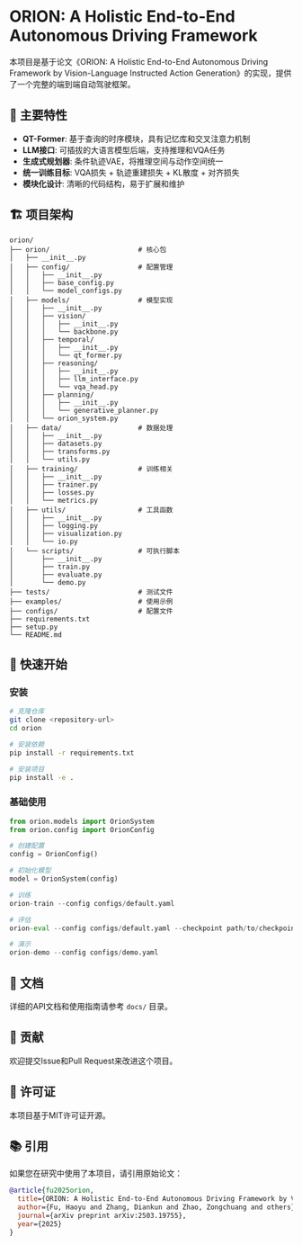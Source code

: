 # ORION: A Holistic End-to-End Autonomous Driving Framework

本项目是基于论文《ORION: A Holistic End-to-End Autonomous Driving Framework by Vision-Language Instructed Action Generation》的实现，提供了一个完整的端到端自动驾驶框架。

## 🌟 主要特性

- **QT-Former**: 基于查询的时序模块，具有记忆库和交叉注意力机制
- **LLM接口**: 可插拔的大语言模型后端，支持推理和VQA任务
- **生成式规划器**: 条件轨迹VAE，将推理空间与动作空间统一
- **统一训练目标**: VQA损失 + 轨迹重建损失 + KL散度 + 对齐损失
- **模块化设计**: 清晰的代码结构，易于扩展和维护

## 🏗️ 项目架构

```
orion/
├── orion/                      # 核心包
│   ├── __init__.py
│   ├── config/                 # 配置管理
│   │   ├── __init__.py
│   │   ├── base_config.py
│   │   └── model_configs.py
│   ├── models/                 # 模型实现
│   │   ├── __init__.py
│   │   ├── vision/
│   │   │   ├── __init__.py
│   │   │   └── backbone.py
│   │   ├── temporal/
│   │   │   ├── __init__.py
│   │   │   └── qt_former.py
│   │   ├── reasoning/
│   │   │   ├── __init__.py
│   │   │   ├── llm_interface.py
│   │   │   └── vqa_head.py
│   │   ├── planning/
│   │   │   ├── __init__.py
│   │   │   └── generative_planner.py
│   │   └── orion_system.py
│   ├── data/                   # 数据处理
│   │   ├── __init__.py
│   │   ├── datasets.py
│   │   ├── transforms.py
│   │   └── utils.py
│   ├── training/               # 训练相关
│   │   ├── __init__.py
│   │   ├── trainer.py
│   │   ├── losses.py
│   │   └── metrics.py
│   ├── utils/                  # 工具函数
│   │   ├── __init__.py
│   │   ├── logging.py
│   │   ├── visualization.py
│   │   └── io.py
│   └── scripts/                # 可执行脚本
│       ├── __init__.py
│       ├── train.py
│       ├── evaluate.py
│       └── demo.py
├── tests/                      # 测试文件
├── examples/                   # 使用示例
├── configs/                    # 配置文件
├── requirements.txt
├── setup.py
└── README.md
```

## 🚀 快速开始

### 安装

```bash
# 克隆仓库
git clone <repository-url>
cd orion

# 安装依赖
pip install -r requirements.txt

# 安装项目
pip install -e .
```

### 基础使用

```python
from orion.models import OrionSystem
from orion.config import OrionConfig

# 创建配置
config = OrionConfig()

# 初始化模型
model = OrionSystem(config)

# 训练
orion-train --config configs/default.yaml

# 评估
orion-eval --config configs/default.yaml --checkpoint path/to/checkpoint

# 演示
orion-demo --config configs/demo.yaml
```

## 📖 文档

详细的API文档和使用指南请参考 `docs/` 目录。

## 🤝 贡献

欢迎提交Issue和Pull Request来改进这个项目。

## 📄 许可证

本项目基于MIT许可证开源。

## 📚 引用

如果您在研究中使用了本项目，请引用原始论文：

```bibtex
@article{fu2025orion,
  title={ORION: A Holistic End-to-End Autonomous Driving Framework by Vision-Language Instructed Action Generation},
  author={Fu, Haoyu and Zhang, Diankun and Zhao, Zongchuang and others},
  journal={arXiv preprint arXiv:2503.19755},
  year={2025}
}
```
